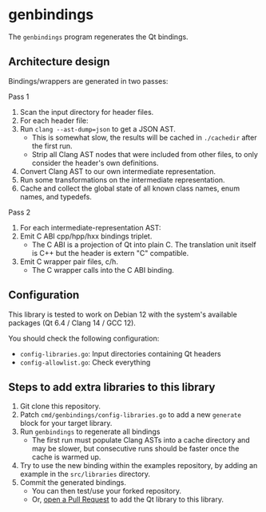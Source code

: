 # genbindings

The `genbindings` program regenerates the Qt bindings.

## Architecture design

Bindings/wrappers are generated in two passes:

Pass 1

1. Scan the input directory for header files.
2. For each header file:
3. Run `clang --ast-dump=json` to get a JSON AST.
	- This is somewhat slow, the results will be cached in `./cachedir` after the first run.
	- Strip all Clang AST nodes that were included from other files, to only consider the header's own definitions.
4. Convert Clang AST to our own intermediate representation.
5. Run some transformations on the intermediate representation.
6. Cache and collect the global state of all known class names, enum names, and typedefs.

Pass 2

1. For each intermediate-representation AST:
2. Emit C ABI cpp/hpp/hxx bindings triplet.
	- The C ABI is a projection of Qt into plain C. The translation unit itself is C++ but the header is extern "C" compatible.
3. Emit C wrapper pair files, c/h.
	- The C wrapper calls into the C ABI binding.

## Configuration

This library is tested to work on Debian 12 with the system's available packages (Qt 6.4 / Clang 14 / GCC 12).

You should check the following configuration:

- `config-libraries.go`: Input directories containing Qt headers
- `config-allowlist.go`: Check everything

## Steps to add extra libraries to this library

1. Git clone this repository.
2. Patch `cmd/genbindings/config-libraries.go` to add a new `generate` block for your target library.
3. Run `genbindings` to regenerate all bindings
	- The first run must populate Clang ASTs into a cache directory and may be slower, but consecutive runs should be faster once the cache is warmed up.
4. Try to use the new binding within the examples repository, by adding an example in the `src/libraries` directory.
5. Commit the generated bindings.
    - You can then test/use your forked repository.
    - Or, [open a Pull Request](https://github.com/rcalixte/libqt6c/compare) to add the Qt library to this library.
